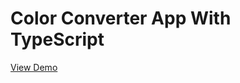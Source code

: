 # Color Converter App With TypeScript

[View Demo](https://chernyshevanetology.github.io/hex-to-rgb/)


